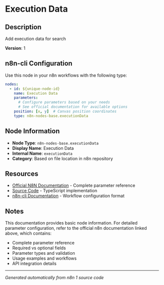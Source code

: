 # Execution Data

## Description

Add execution data for search

**Version**: 1

## n8n-cli Configuration

Use this node in your n8n workflows with the following type:

```yaml
nodes:
  - id: ${unique-node-id}
    name: Execution Data
    parameters:
      # Configure parameters based on your needs
      # See official documentation for available options
    position: [x, y]  # Canvas position coordinates
    type: n8n-nodes-base.executionData
```

## Node Information

- **Node Type**: `n8n-nodes-base.executionData`
- **Display Name**: Execution Data
- **Internal Name**: `executionData`
- **Category**: Based on file location in n8n repository

## Resources

- [Official N8N Documentation](https://docs.n8n.io/integrations/builtin/app-nodes/n8n-nodes-base.executiondata/) - Complete parameter reference
- [Source Code](https://github.com/n8n-io/n8n/blob/master/packages/nodes-base/nodes/ExecutionData/ExecutionData.node.ts) - TypeScript implementation
- [n8n-cli Documentation](https://github.com/edenreich/n8n-cli) - Workflow configuration format

## Notes

This documentation provides basic node information. For detailed parameter configuration, 
refer to the official n8n documentation linked above, which contains:

- Complete parameter reference
- Required vs optional fields
- Parameter types and validation
- Usage examples and workflows
- API integration details

---
*Generated automatically from n8n 1 source code*
